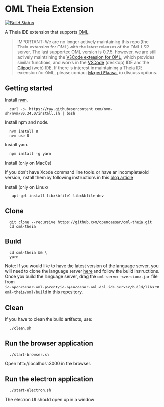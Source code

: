 # OML Theia Extension

[![Build Status](https://travis-ci.org/opencaesar/oml-theia.svg?branch=master)](https://travis-ci.org/opencaesar/oml-theia)

A Theia IDE extension that supports [OML](https://opencaesar.github.io/oml-spec).

> IMPORTANT: We are no longer actively maintaining this repo (the Theia extension for OML) with the latest releases of the OML LSP server. The last supported OML version is 0.7.5. However, we are still actively maintaining the [VSCode extension for OML](https://github.com/opencaesar/oml-vscode), which provides similar functions, and works in the [VSCode](https://code.visualstudio.com/) (desktop) IDE and the [Gitpod](https://www.gitpod.io/) (web) IDE. If there is interest in maintaining a Theia IDE extension for OML, please contact [Maged Elaasar](mailto:melaasar@gmail.com) to discuss options.

## Getting started
Install [nvm](https://github.com/creationix/nvm#install-script).

```shell
  curl -o- https://raw.githubusercontent.com/nvm-sh/nvm/v0.34.0/install.sh | bash
```

Install npm and node.

```shell
  nvm install 8
  nvm use 8
```

Install yarn.

```shell
  npm install -g yarn
```

Install (only on MacOs)

If you don't have Xcode command line tools, or have an incomplete/old version, install them by following instructions in this [blog article](https://medium.com/flawless-app-stories/gyp-no-xcode-or-clt-version-detected-macos-catalina-anansewaa-38b536389e8d)

Install (only on Linux)

```shell
   apt-get install libxkbfile1 libxkbfile-dev
```

## Clone
```shell
  git clone --recursive https://github.com/opencaesar/oml-theia.git
  cd oml-theia
```

## Build
```shell
  cd oml-theia && \
  yarn
```
Note: If you would like to have the latest version of the language server, you will need to clone the language server [here](https://github.com/opencaesar/oml) and follow the build instructions. Once you build the language server, drag the `oml-server-<version>.jar` file from `io.opencaesar.oml.parent/io.opencaesar.oml.dsl.ide.server/build/libs` to `oml-theia/oml/build` in this repository.

## Clean
If you have to clean the build artifacts, use:
```shell
  ./clean.sh
```

## Run the browser application
```shell
  ./start-browser.sh
```
Open http://localhost:3000 in the browser.

## Run the electron application
```shell
  ./start-electron.sh
```
The electron UI should open up in a window
